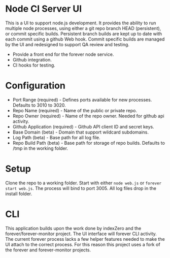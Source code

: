 Node CI Server UI
==============

This is a UI to support node.js development. It provides the ability to run multiple node processes, using either a
git repo branch HEAD (persistent), or commit specific builds. Persistent branch builds are kept up to date with each
commit using a github Web hook. Commit specific builds are managed by the UI and redesigned to support QA review
and testing. 

* Provide a front end for the forever node service.
* Github integration.
* CI hooks for testing.

Configuration
===============

* Port Range (required) - Defines ports available for new processes. Defaults to 3010 to 3020. 
* Repo Name (required) - Name of the public or private repo.
* Repo Owner (required) - Name of the repo owner. Needed for github api activity.
* Github Application (required) - Github API client ID and secret keys.
* Base Domain (beta) - Domain that support wildcard subdomains.
* Log Path (beta) - Base path for all log file.
* Repo Build Path (beta) - Base path for storage of repo builds. Defaults to /tmp in the working folder.

Setup
===============
Clone the repo to a working folder. Start with either `node web.js` or `forever start web.js`. The process will bind to 
port 3005. All log files drop in the install folder.

CLI
===============
This application builds upon the work done by indexZero and the forever/forever-monitor project. The UI interface will
forever CLI activity. The current forever process lacks a few helper features needed to make the UI attach to the correct
process. For this reason this project uses a fork of the forever and forever-monitor projects.

